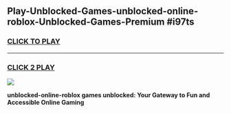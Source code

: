 
## Play-Unblocked-Games-unblocked-online-roblox-Unblocked-Games-Premium #i97ts
<h3>
<a href="https://premium.freeplayer.one?title=unblocked-online-roblox&ref=12M">CLICK TO PLAY</a></h3>
<hr>

<h3>
<a href="https://premium.freeplayer.one?title=unblocked-online-roblox&ref=12M">CLICK 2 PLAY</a>
  
</h3>

<a href="https://premium.freeplayer.one?title=unblocked-online-roblox&ref=12M"><img src="https://clearcache.store/games.png"></a>


**unblocked-online-roblox games unblocked: Your Gateway to Fun and Accessible Online Gaming**
